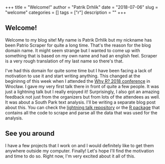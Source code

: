 +++
title = "Welcome!"
author = "Patrik Drhlík"
date = "2018-07-06"
slug = "welcome"
categories = []
tags = ["r"]
description = ""
+++

## Welcome!

Welcome to my blog site! My name is Patrik Drhlík but my nickname has been Patrio Scraper for quite a long time. That's the reason for the blog domain name. It might seem strange but I wanted to come up with something that is based on my own name and had an english feel. Scraper is a very rough translation of my last name so there's that.

I've had this domain for quite some time but I have been facing a lack of motivation to use it and start writing anything. This changed at the begininng of this week when I attended the [Why R? 2018 conference](http://whyr2018.pl/) in Wrocław. I gave my very first talk there in front of quite a few people. It was just a lightning talk but I really enjoyed it! Surprisingly, I also got an amazing feedback not just from the organizers but from lots of the attendees as well. It was about a South Park text analysis. I'll be writing a separate blog post about this. You can check the [lightning talk repository](https://github.com/pdrhlik/southparktalk-whyr2018) or the [R package](https://github.com/pdrhlik/southparkr) that contains all the code to scrape and parse all the data that was used for the analysis.

## See you around

I have a few projects that I work on and I would definitely like to get them anywhere outside my computer. Finally! Let's hope I'll find the motivation and time to do so. Right now, I'm very excited about it all of this.
